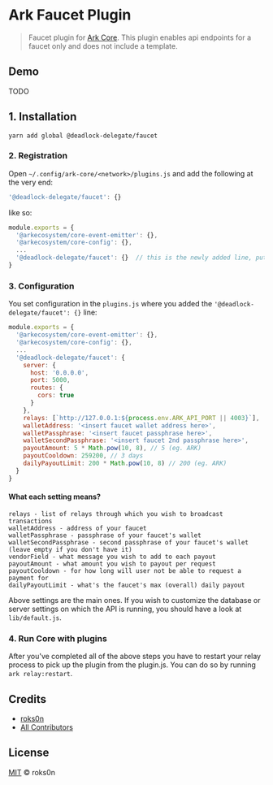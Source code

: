 # Ark Faucet Plugin

> Faucet plugin for [Ark Core](https://github.com/ArkEcosystem/core). This plugin enables api endpoints for a faucet only and does not include a template.

## Demo

TODO

## 1. Installation

`yarn add global @deadlock-delegate/faucet`

### 2. Registration

Open `~/.config/ark-core/<network>/plugins.js` and add the following at the very end:

```js
'@deadlock-delegate/faucet': {}
```

like so:

```js
module.exports = {
  '@arkecosystem/core-event-emitter': {},
  '@arkecosystem/core-config': {},
  ...
  '@deadlock-delegate/faucet': {}  // this is the newly added line, put it at the very end
}
```

### 3. Configuration

You set configuration in the `plugins.js` where you added the `'@deadlock-delegate/faucet': {}` line:

```js
module.exports = {
  '@arkecosystem/core-event-emitter': {},
  '@arkecosystem/core-config': {},
  ...
  '@deadlock-delegate/faucet': {
    server: {
      host: '0.0.0.0',
      port: 5000,
      routes: {
        cors: true
      }
    },
    relays: [`http://127.0.0.1:${process.env.ARK_API_PORT || 4003}`],
    walletAddress: '<insert faucet wallet address here>',
    walletPassphrase: '<insert faucet passphrase here>',
    walletSecondPassphrase: '<insert faucet 2nd passphrase here>',
    payoutAmount: 5 * Math.pow(10, 8), // 5 (eg. ARK)
    payoutCooldown: 259200, // 3 days
    dailyPayoutLimit: 200 * Math.pow(10, 8) // 200 (eg. ARK)
  }
}
```

#### What each setting means?

```
relays - list of relays through which you wish to broadcast transactions
walletAddress - address of your faucet
walletPassphrase - passphrase of your faucet's wallet
walletSecondPassphrase - second passphrase of your faucet's wallet (leave empty if you don't have it)
vendorField - what message you wish to add to each payout
payoutAmount - what amount you wish to payout per request
payoutCooldown - for how long will user not be able to request a payment for
dailyPayoutLimit - what's the faucet's max (overall) daily payout
```

Above settings are the main ones. If you wish to customize the database or server settings on which
the API is running, you should have a look at `lib/default.js`.

### 4. Run Core with plugins

After you've completed all of the above steps you have to restart your relay process to pick up the plugin from the plugin.js. You can do so by running `ark relay:restart`.

## Credits

- [roks0n](https://github.com/roks0n)
- [All Contributors](../../../../contributors)

## License

[MIT](LICENSE) © roks0n
